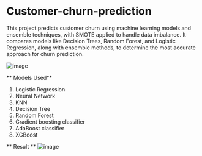 # Customer-churn-prediction
This project predicts customer churn using machine learning models and ensemble techniques, with SMOTE applied to handle data imbalance. It compares models like Decision Trees, Random Forest, and Logistic Regression, along with ensemble methods, to determine the most accurate approach for churn prediction.

![image](https://github.com/user-attachments/assets/20b2cf3f-75d7-4f86-b40e-a7fb9e6bc3af)

** Models Used**
1. Logistic Regression
2. Neural Network
3. KNN
4. Decision Tree
5. Random Forest
6. Gradient boosting classifier
7. AdaBoost classifier
8. XGBoost


** Result **
![image](https://github.com/user-attachments/assets/ce7c3795-e62d-4368-9d68-7b77a507d962)
